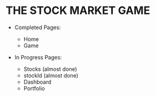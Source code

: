 # THE STOCK MARKET GAME
- Completed Pages:
  - Home
  - Game

- In Progress Pages:
  - Stocks (almost done)
  - stockId (almost done)
  - Dashboard
  - Portfolio